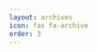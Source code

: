 ```yaml
---
layout: archives
icon: fas fa-archive
order: 3
---
```

<script async src="https://pagead2.googlesyndication.com/pagead/js/adsbygoogle.js?client=ca-pub-1924301613884130" crossorigin="anonymous"></script>